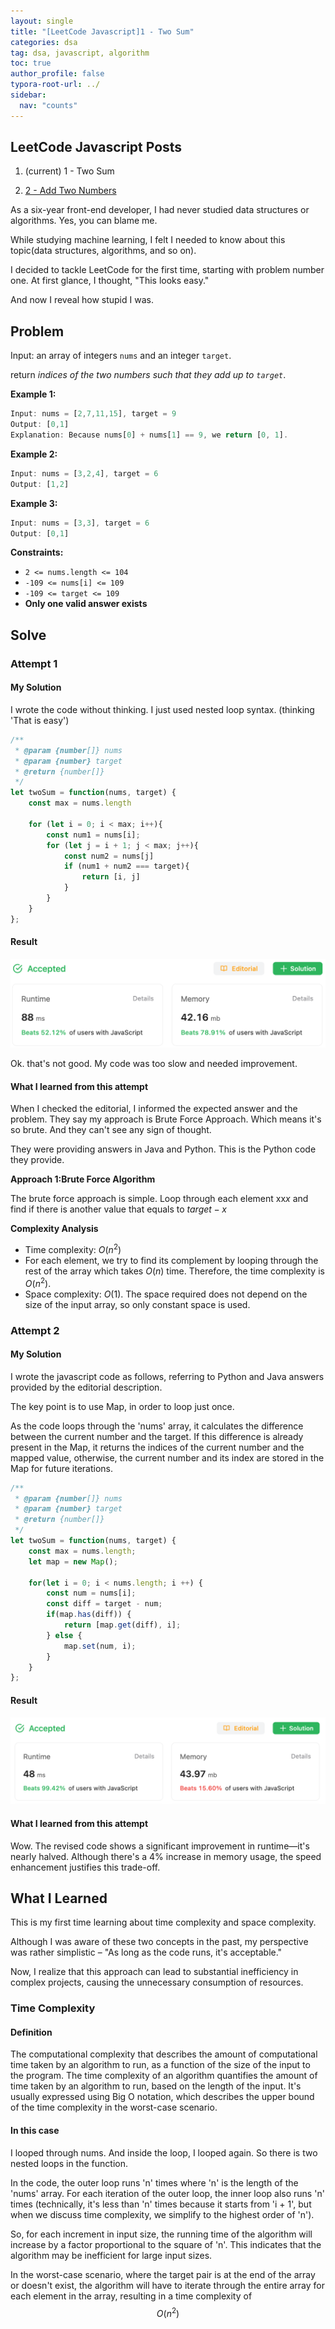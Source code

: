 ```yaml
---
layout: single
title: "[LeetCode Javascript]1 - Two Sum"
categories: dsa
tag: dsa, javascript, algorithm
toc: true
author_profile: false
typora-root-url: ../
sidebar:
  nav: "counts"
---
```


<nav class="cods"><h2>LeetCode Javascript Posts</h2><ol><li><p>(current) 1 - Two Sum</p></li><li><a href="/dsa/LeetCode_Javascript~2_-_Add_Two_Numbers/">2 - Add Two Numbers</a></li></ol></nav>

As a six-year front-end developer, I had never studied data structures or algorithms.
Yes, you can blame me.

While studying machine learning, I felt I needed to know about this topic(data structures, algorithms, and so on).

I decided to tackle LeetCode for the first time, starting with problem number one. 
At first glance, I thought, "This looks easy."

And now I reveal how stupid I was.



## Problem

Input: an array of integers `nums` and an integer `target`.

return *indices of the two numbers such that they add up to `target`*.

**Example 1:**

```javascript
Input: nums = [2,7,11,15], target = 9
Output: [0,1]
Explanation: Because nums[0] + nums[1] == 9, we return [0, 1].
```

**Example 2:**

```javascript
Input: nums = [3,2,4], target = 6
Output: [1,2]
```

**Example 3:**

```javascript
Input: nums = [3,3], target = 6
Output: [0,1]
```

**Constraints:**

- `2 <= nums.length <= 104`
- `-109 <= nums[i] <= 109`
- `-109 <= target <= 109`
- **Only one valid answer exists**



## Solve 

### Attempt 1

#### My Solution

I wrote the code without thinking.
I just used nested loop syntax. (thinking 'That is easy')

``` javascript
/**
 * @param {number[]} nums
 * @param {number} target
 * @return {number[]}
 */
let twoSum = function(nums, target) {
    const max = nums.length

    for (let i = 0; i < max; i++){
        const num1 = nums[i];
        for (let j = i + 1; j < max; j++){
            const num2 = nums[j]
            if (num1 + num2 === target){
                return [i, j]
            }
        }
    }
};
```

#### Result

![0001-first-result](/images/typora/0001-first-result.png)

Ok. that's not good.
My code was too slow and needed improvement.



#### What I learned from this attempt

When I checked the editorial, I informed the expected answer and the problem.
They say my approach is Brute Force Approach. 
Which means it's so brute. And they can't see any sign of thought.

They were providing answers in Java and Python. This is the Python code they provide.

**Approach 1:Brute Force Algorithm**

The brute force approach is simple. Loop through each element xx*x* and find if there is another value that equals to $target−x$

**Complexity Analysis**

- Time complexity: $O(n^2)$
- For each element, we try to find its complement by looping through the rest of the array which takes $O(n)$ time. Therefore, the time complexity is $O(n^2)$.
- Space complexity: $O(1)$.
  The space required does not depend on the size of the input array, so only constant space is used.

### Attempt 2

#### My Solution

I wrote the javascript code as follows, referring to Python and Java answers provided by the editorial description.

The key point is to use Map, in order to loop just once.

As the code loops through the 'nums' array, it calculates the difference between the current number and the target. If this difference is already present in the Map, it returns the indices of the current number and the mapped value, otherwise, the current number and its index are stored in the Map for future iterations.

``` javascript
/**
 * @param {number[]} nums
 * @param {number} target
 * @return {number[]}
 */
let twoSum = function(nums, target) {
    const max = nums.length;
    let map = new Map();
        
    for(let i = 0; i < nums.length; i ++) {
        const num = nums[i];
        const diff = target - num;
        if(map.has(diff)) {
            return [map.get(diff), i];
        } else {
            map.set(num, i);
        }
    }
};
```

#### Result

![0001-second-result](/images/typora/0001-second-result.png)

#### What I learned from this attempt

Wow. The revised code shows a significant improvement in runtime—it's nearly halved. 
Although there's a 4% increase in memory usage, the speed enhancement justifies this trade-off.





## What I Learned

This is my first time learning about time complexity and space complexity.

Although I was aware of these two concepts in the past, my perspective was rather simplistic – "As long as the code runs, it's acceptable."

Now, I realize that this approach can lead to substantial inefficiency in complex projects, causing the unnecessary consumption of resources.

### Time Complexity

#### Definition

The computational complexity that describes the amount of computational time taken by an algorithm to run, as a function of the size of the input to the program. The time complexity of an algorithm quantifies the amount of time taken by an algorithm to run, based on the length of the input. It's usually expressed using Big O notation, which describes the upper bound of the time complexity in the worst-case scenario.

#### In this case

I looped through nums. And inside the loop, I looped again. So there is two nested loops in the function.

In the code, the outer loop runs 'n' times where 'n' is the length of the 'nums' array. For each iteration of the outer loop, the inner loop also runs 'n' times (technically, it's less than 'n' times because it starts from 'i + 1', but when we discuss time complexity, we simplify to the highest order of 'n'). 

So, for each increment in input size, the running time of the algorithm will increase by a factor proportional to the square of 'n'. This indicates that the algorithm may be inefficient for large input sizes.

In the worst-case scenario, where the target pair is at the end of the array or doesn't exist, the algorithm will have to iterate through the entire array for each element in the array, resulting in a time complexity of $$O(n^2)$$